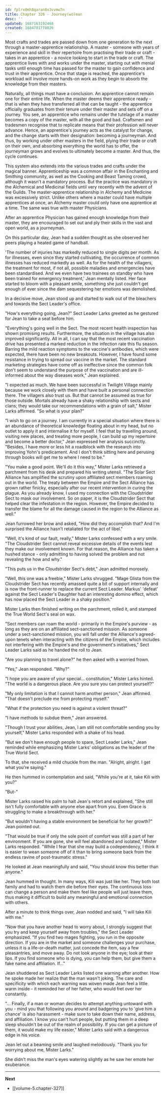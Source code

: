 ```yaml
---
id: fplrx0mh8qaran0x3vvmw7n
title: Chapter 326 - Journey(wo)man
desc: ''
updated: 1687163192468
created: 1684701778026
---
```


Most crafts and trades are passed down from one generation to the next through a master-apprentice relationship. A master - someone with years of experience and skill in their repertoire from practising their trade or craft - takes in an apprentice - a novice looking to start in the trade or craft. The apprentice lives with and works under the master, starting out with menial tasks until enough time has passed for the master to gain confidence and trust in their apprentice. Once that stage is reached, the apprentice's workload will involve more hands-on work as they begin to absorb the knowledge from their masters.

Naturally, all things must have a conclusion. An apprentice cannot remain one for their entire life. When the master deems their apprentice ready - that is when they have transferred all that can be taught - the apprentice officially graduates from their tenure under their master and sets off on a journey. You see, an apprentice who remains under the tutelage of a master becomes a copy of the master, with all the good and bad. Craftsmen and tradesmen recognise that to replicate means that their profession will never advance. Hence, an apprentice's journey acts as the catalyst for change, and the change starts with their designation: becoming a journeyman. And thus, by working under other masters in the field, plying their trade or craft on their own, and absorbing everything the world has to offer, the journeyman grows and evolves to ultimately become a master. And thus, the cycle continues.

This system also extends into the various trades and crafts under the magical banner. Apprenticeship was a common affair in the Enchanting and Smithing community, as well as the Cooking and Beast Taming crowd, although it wasn't a mandatory process. But the practice was mandatory in the Alchemical and Medicinal fields until very recently with the advent of the Guilds. The master-apprentice relationship in Alchemy and Medicine was excessively strict. Unlike others where a master could have multiple apprentices at once, an Alchemy master could only have one apprentice at a time. The same was true with master Physicians.

After an apprentice Physician has gained enough knowledge from their master, they are encouraged to set out and ply their skills in the vast and open world, as a journeyman.

On this particular day, Jean had a sudden thought as she observed her peers playing a heated game of handball.

'The number of injuries has markedly reduced to single digits per month. As for illnesses, even since they started cultivating, the occurrence of common illnesses has reduced markedly as well. As for the health of the villagers, the treatment for most, if not all, possible maladies and emergencies have been standardised. And we even have two trainees on standby who have been trained for emergency treatment,' Jean mentally listed. Her face started to bloom with a pleasant smile, something she just couldn't get enough of ever since the dam sequestering her emotions was demolished.

In a decisive move, Jean stood up and started to walk out of the bleachers and towards the Sect Leader's office.

"How's everything going, Jean?" Sect Leader Larks greeted as he gestured for Jean to take a seat before him.

"Everything's going well in the Sect. The most recent health inspection has shown promising results. Furthermore, the situation in the village has also improved significantly. All in all, I can say that the most recent vaccination drive has presented a marked reduction in the infection rate this flu season. Barring the mild reaction symptoms to the vaccine's antibodies, which were expected, there have been no new breakouts. However, I have found some resistance in trying to spread our vaccine in the market. The standard marketing strategies have come off as ineffective since the common folk don't seem to understand the purpose of the vaccination and are ill-informed about the way diseases work," Jean explained.

"I expected as much. We have been successful in Twilight Village mainly because we work closely with them and have built a personal connection there. The villagers also trust us. But that cannot be assumed as true for those outside. Mortals already have a shaky relationship with sects and clans; they would take our recommendations with a grain of salt," Mister Larks affirmed. "So what is your plan?"

"I wish to go on a journey. I am currently in a special situation where there is an abundance of theoretical knowledge floating about in my head, but no outlet to apply it and internalise it for myself. I feel that by travelling around, visiting new places, and treating more people, I can build up my repertoire and become a better doctor," Jean expressed her analysis succinctly. "Besides, I have more or less hit a roadblock with the research into improving Yohn's predicament. And I don't think sitting here and perusing through books will get me to where I need to be."

"You make a good point. We'll do it this way," Mister Larks retrieved a parchment from his desk and prepared his writing utensil. "The Solar Sect Alliance has amplified the scrutiny upon affiliated sect members roaming out in the world. The treaty between the Empire and the Sect Alliance has grown rather finicky, especially after our recent intervention in curing the plague. As you already know, I used my connection with the Cloudstrider Sect to mask our involvement. So on paper, it is the Cloudstrider Sect that helped clear the infestation in the region. However, the Empire decided to transfer the blame for all the damage caused in the region to the Alliance as well."

Jean furrowed her brow and asked, "How did they accomplish that? And I'm surprised the Alliance hasn't retaliated for the act of libel."

"Well, it's kind of our fault, really," Mister Larks confessed with a wry smile. "The Cloudstrider Sect cannot reveal excessive details of the events lest they make our involvement known. For that reason, the Alliance has taken a hushed stance - only admitting to having solved the problem and not revealing the how and why."

"This puts us in the Cloudstrider Sect's debt," Jean admitted morosely.

"Well, this one was a freebie," Mister Larks shrugged. "Mage Glista from the Cloudstrider Sect has recently amassed quite a bit of support internally and is now the front-runner to replace the current Sect Leader. Markus' 'defeat' against the Sect Leader's Daughter had an interesting domino effect, which has now placed the Sect Leader in a shaky position."

Mister Larks then finished writing on the parchment, rolled it, and stamped the True World Sect's seal on wax.

"Sect members can roam the world - primarily in the Empire's purview - as long as they are on an affiliated sect-sanctioned mission. As someone under a sect-sanctioned mission, you will fall under the Alliance's agreed-upon tenets when interacting with the citizens of the Empire, which includes not interfering with the Empire's and the government's initiatives," Sect Leader Larks said as he handed the roll to Jean.

"Are you planning to travel alone?" he then asked with a worried frown.

"Yes," Jean responded. "Why?"

"I hope you are aware of your special... constitution," Mister Larks hinted. "The world is a dangerous place. Are you sure you can protect yourself?"

"My only limitation is that I cannot harm another person," Jean affirmed. "That doesn't preclude me from protecting myself."

"What if the protection you need is against a violent threat?"

"I have methods to subdue them," Jean answered.

"Though I trust your abilities, Jean, I am still not comfortable sending you by yourself," Mister Larks responded with a shake of his head.

"But we don't have enough people to spare, Sect Leader Larks," Jean reminded while emphasizing Mister Larks' obligations as the leader of the True World Sect.

To that, she received a mild chuckle from the man. "Alright, alright. I get what you're saying."

He then hummed in contemplation and said, "While you're at it, take Kili with you?"

"But-"

Mister Larks raised his palm to halt Jean's retort and explained, "She still isn't fully comfortable with anyone else apart from you. Even Grace is struggling to make a breakthrough with her."

"But wouldn't having a stable environment be beneficial for her growth?" Jean pointed out.

"That would be true if only the sole point of comfort was still a part of her environment. If you are gone, she will feel abandoned and isolated," Mister Larks responded. "While I fear that she may build a codependency, I think it is easier to wean someone off of it than to bring someone back from the endless ravine of post-traumatic stress."

He looked at Jean meaningfully and said, "You should know this better than anyone."

Jean hummed in thought. In many ways, Kili was just like her. They both lost family and had to watch them die before their eyes. The continuous loss can change a person and make them feel like people will just leave them, thus making it difficult to build any meaningful and emotional connection with others.

After a minute to think things over, Jean nodded and said, "I will take Kili with me."

"Now that you have another head to worry about, I strongly suggest that you try and keep yourself away from troubles," the Sect Leader emphasized. "If you find two mages fighting, you run in the opposite direction. If you are in the market and someone challenges your purchase, unless it is a life-or-death matter, just concede the item, say a few pleasantries, and move away. Do not look anyone in the eye; look at their lips. If you find someone who is dying, you can help them, but give them a fake name and affiliation. If..."

Jean shuddered as Sect Leader Larks listed one warning after another. How he spoke made her realize that the man wasn't joking. The care and specificity with which each warning was woven made Jean feel a little warm inside - it reminded her of her father, who would fret over her constantly.

"... Finally, if a man or woman decides to attempt anything untoward with you - mind you that following you around and badgering you to 'give him a chance' is also harassment - make sure to take down their name, address, and affiliation. I know you can't hurt people, but putting them in a deep sleep shouldn't be out of the realm of possibility. If you can get a picture of them, it would make my life easier," Mister Larks said with a dangerous edge in his voice.

Jean let out a beaming smile and laughed melodiously. "Thank you for worrying about me, Mister Larks."

She didn't miss the man's eyes watering slightly as he saw her emote her exuberance.

____

**Next**
* [[volume-5.chapter-327]]